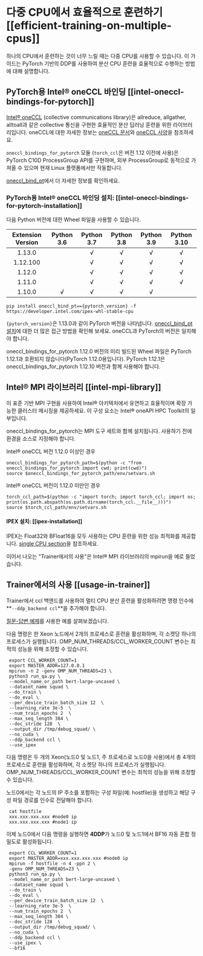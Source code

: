 <!--Copyright 2022 The HuggingFace Team. All rights reserved.

Licensed under the Apache License, Version 2.0 (the "License"); you may not use this file except in compliance with
the License. You may obtain a copy of the License at

http://www.apache.org/licenses/LICENSE-2.0

Unless required by applicable law or agreed to in writing, software distributed under the License is distributed on
an "AS IS" BASIS, WITHOUT WARRANTIES OR CONDITIONS OF ANY KIND, either express or implied. See the License for the

⚠️ Note that this file is in Markdown but contain specific syntax for our doc-builder (similar to MDX) that may not be
rendered properly in your Markdown viewer.

-->

# 다중 CPU에서 효율적으로 훈련하기 [[efficient-training-on-multiple-cpus]]

하나의 CPU에서 훈련하는 것이 너무 느릴 때는 다중 CPU를 사용할 수 있습니다. 이 가이드는 PyTorch 기반의 DDP를 사용하여 분산 CPU 훈련을 효율적으로 수행하는 방법에 대해 설명합니다.

## PyTorch용 Intel® oneCCL 바인딩 [[intel-oneccl-bindings-for-pytorch]]

[Intel® oneCCL](https://github.com/oneapi-src/oneCCL) (collective communications library)은 allreduce, allgather, alltoall과 같은 collective 통신을 구현한 효율적인 분산 딥러닝 훈련을 위한 라이브러리입니다. oneCCL에 대한 자세한 정보는 [oneCCL 문서](https://spec.oneapi.com/versions/latest/elements/oneCCL/source/index.html)와 [oneCCL 사양](https://spec.oneapi.com/versions/latest/elements/oneCCL/source/index.html)을 참조하세요.

`oneccl_bindings_for_pytorch` 모듈 (`torch_ccl`은 버전 1.12 이전에 사용)은 PyTorch C10D ProcessGroup API를 구현하며, 외부 ProcessGroup로 동적으로 가져올 수 있으며 현재 Linux 플랫폼에서만 작동합니다.

[oneccl_bind_pt](https://github.com/intel/torch-ccl)에서 더 자세한 정보를 확인하세요.

### PyTorch용 Intel® oneCCL 바인딩 설치: [[intel-oneccl-bindings-for-pytorch-installation]]

다음 Python 버전에 대한 Wheel 파일을 사용할 수 있습니다.

| Extension Version | Python 3.6 | Python 3.7 | Python 3.8 | Python 3.9 | Python 3.10 |
| :---------------: | :--------: | :--------: | :--------: | :--------: | :---------: |
| 1.13.0            |            | √          | √          | √          | √           |
| 1.12.100          |            | √          | √          | √          | √           |
| 1.12.0            |            | √          | √          | √          | √           |
| 1.11.0            |            | √          | √          | √          | √           |
| 1.10.0            | √          | √          | √          | √          |             |

```
pip install oneccl_bind_pt=={pytorch_version} -f https://developer.intel.com/ipex-whl-stable-cpu
```
`{pytorch_version}`은 1.13.0과 같이 PyTorch 버전을 나타냅니다.
[oneccl_bind_pt 설치](https://github.com/intel/torch-ccl)에 대한 더 많은 접근 방법을 확인해 보세요.
oneCCL과 PyTorch의 버전은 일치해야 합니다.

<Tip warning={true}>

oneccl_bindings_for_pytorch 1.12.0 버전의 미리 빌드된 Wheel 파일은 PyTorch 1.12.1과 호환되지 않습니다(PyTorch 1.12.0용입니다).
PyTorch 1.12.1은 oneccl_bindings_for_pytorch 1.12.10 버전과 함께 사용해야 합니다.

</Tip>

## Intel® MPI 라이브러리 [[intel-mpi-library]]
이 표준 기반 MPI 구현을 사용하여 Intel® 아키텍처에서 유연하고 효율적이며 확장 가능한 클러스터 메시징을 제공하세요. 이 구성 요소는 Intel® oneAPI HPC Toolkit의 일부입니다.

oneccl_bindings_for_pytorch는 MPI 도구 세트와 함께 설치됩니다. 사용하기 전에 환경을 소스로 지정해야 합니다.

Intel® oneCCL 버전 1.12.0 이상인 경우
```
oneccl_bindings_for_pytorch_path=$(python -c "from oneccl_bindings_for_pytorch import cwd; print(cwd)")
source $oneccl_bindings_for_pytorch_path/env/setvars.sh
```

Intel® oneCCL 버전이 1.12.0 미만인 경우
```
torch_ccl_path=$(python -c "import torch; import torch_ccl; import os;  print(os.path.abspath(os.path.dirname(torch_ccl.__file__)))")
source $torch_ccl_path/env/setvars.sh
```

#### IPEX 설치: [[ipex-installation]]

IPEX는 Float32와 BFloat16을 모두 사용하는 CPU 훈련을 위한 성능 최적화를 제공합니다. [single CPU section](./perf_train_cpu)을 참조하세요.


이어서 나오는 "Trainer에서의 사용"은 Intel® MPI 라이브러리의 mpirun을 예로 들었습니다.


## Trainer에서의 사용 [[usage-in-trainer]]
Trainer에서 ccl 백엔드를 사용하여 멀티 CPU 분산 훈련을 활성화하려면 명령 인수에 **`--ddp_backend ccl`**을 추가해야 합니다.

[질문-답변 예제](https://github.com/huggingface/transformers/tree/main/examples/pytorch/question-answering)를 사용한 예를 살펴보겠습니다.


다음 명령은 한 Xeon 노드에서 2개의 프로세스로 훈련을 활성화하며, 각 소켓당 하나의 프로세스가 실행됩니다. OMP_NUM_THREADS/CCL_WORKER_COUNT 변수는 최적의 성능을 위해 조정할 수 있습니다.
```shell script
 export CCL_WORKER_COUNT=1
 export MASTER_ADDR=127.0.0.1
 mpirun -n 2 -genv OMP_NUM_THREADS=23 \
 python3 run_qa.py \
 --model_name_or_path bert-large-uncased \
 --dataset_name squad \
 --do_train \
 --do_eval \
 --per_device_train_batch_size 12  \
 --learning_rate 3e-5  \
 --num_train_epochs 2  \
 --max_seq_length 384 \
 --doc_stride 128  \
 --output_dir /tmp/debug_squad/ \
 --no_cuda \
 --ddp_backend ccl \
 --use_ipex
```
다음 명령은 두 개의 Xeon(노드0 및 노드1, 주 프로세스로 노드0을 사용)에서 총 4개의 프로세스로 훈련을 활성화하며, 각 소켓당 하나의 프로세스가 실행됩니다. OMP_NUM_THREADS/CCL_WORKER_COUNT 변수는 최적의 성능을 위해 조정할 수 있습니다.

노드0에서는 각 노드의 IP 주소를 포함하는 구성 파일(예: hostfile)을 생성하고 해당 구성 파일 경로를 인수로 전달해야 합니다.
```shell script
 cat hostfile
 xxx.xxx.xxx.xxx #node0 ip
 xxx.xxx.xxx.xxx #node1 ip
```
이제 노드0에서 다음 명령을 실행하면 **4DDP**가 노드0 및 노드1에서 BF16 자동 혼합 정밀도로 활성화됩니다.
```shell script
 export CCL_WORKER_COUNT=1
 export MASTER_ADDR=xxx.xxx.xxx.xxx #node0 ip
 mpirun -f hostfile -n 4 -ppn 2 \
 -genv OMP_NUM_THREADS=23 \
 python3 run_qa.py \
 --model_name_or_path bert-large-uncased \
 --dataset_name squad \
 --do_train \
 --do_eval \
 --per_device_train_batch_size 12  \
 --learning_rate 3e-5  \
 --num_train_epochs 2  \
 --max_seq_length 384 \
 --doc_stride 128  \
 --output_dir /tmp/debug_squad/ \
 --no_cuda \
 --ddp_backend ccl \
 --use_ipex \
 --bf16
```

